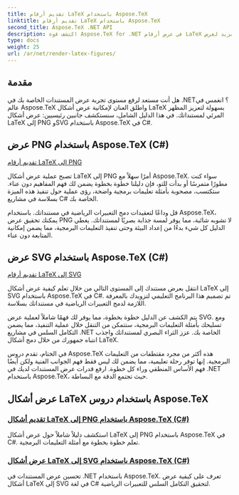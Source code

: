 ```yaml
---
title: تقديم أرقام LaTeX باستخدام Aspose.TeX
linktitle: تقديم أرقام LaTeX باستخدام Aspose.TeX
second_title: Aspose.TeX .NET API
description: اكتشف قوة Aspose.TeX for .NET في عرض أرقام LaTeX بسلاسة. أدلة خطوة بخطوة، وأمثلة التعليمات البرمجية، والمزيد لعرض PNG وSVG في C#.
type: docs
weight: 25
url: /ar/net/render-latex-figures/
---
```

## مقدمة

هل أنت مستعد لرفع مستوى تجربة عرض المستندات الخاصة بك في .NET؟ انغمس في عالم Aspose.TeX واطلق العنان لإمكانية عرض أشكال LaTeX بسهولة لتعزيز المظهر المرئي لمستنداتك. في هذا الدليل الشامل، سنستكشف جانبين رئيسيين: عرض أشكال LaTeX إلى PNG وSVG باستخدام Aspose.TeX في C#.

## عرض PNG باستخدام Aspose.TeX (C#)

[تقديم أرقام LaTeX إلى PNG](./png-latex-figure-renderer-csharp/)

تصبح عملية عرض أشكال LaTeX إلى PNG أمرًا سهلاً مع Aspose.TeX. سواء كنت مطورًا متمرسًا أو بدأت للتو، فإن دليلنا خطوة بخطوة يضمن لك فهم المفاهيم دون عناء. ستكتسب، مصحوبة بأمثلة تعليمات برمجية واضحة، رؤى عملية حول تنفيذ هذه الميزة بسلاسة في مشاريع C# الخاصة بك.

قل وداعًا لتعقيدات دمج التعبيرات الرياضية في مستنداتك. باستخدام Aspose.TeX، يمكنك تحقيق عرض PNG لا تشوبه شائبة، مما يوفر لمسة جذابة بصريًا لمستنداتك. يغطي الدليل كل شيء بدءًا من إعداد البيئة وحتى تنفيذ التعليمات البرمجية، مما يضمن إمكانية المتابعة دون عناء.

## عرض SVG باستخدام Aspose.TeX (C#)

[تقديم أرقام LaTeX إلى SVG](./svg-latex-figure-renderer-csharp/)

انتقل بعرض مستندك إلى المستوى التالي من خلال تعلم كيفية عرض أشكال LaTeX إلى SVG باستخدام Aspose.TeX في C#. تم تصميم هذا البرنامج التعليمي لتزويدك بالمعرفة اللازمة لدمج التعبيرات الرياضية في مستنداتك بسلاسة.

يتم الكشف عن الدليل خطوة بخطوة، مما يوفر لك فهمًا شاملاً لعملية عرض SVG. ومع تسليحك بأمثلة التعليمات البرمجية، ستتمكن من التنقل خلال عملية التنفيذ، مما يضمن التكامل السلس في مشاريع .NET الخاصة بك. عزز الثراء البصري لمستنداتك واجذب انتباه جمهورك من خلال دمج أشكال LaTeX.

في الختام، تقدم دروس Aspose.TeX هذه أكثر من مجرد مقتطفات من التعليمات البرمجية. إنها توفر رحلة تعليمية، مما يضمن لك ليس فقط فهم الجوانب الفنية ولكن أيضًا فهم الأساس المنطقي وراء كل خطوة. ارفع قدرات عرض المستندات لديك في .NET باستخدام Aspose.TeX، حيث تجتمع الدقة مع البساطة.
## عرض أشكال LaTeX باستخدام دروس Aspose.TeX
### [تقديم أشكال LaTeX إلى PNG باستخدام Aspose.TeX (C#)](./png-latex-figure-renderer-csharp/)
استكشف دليلاً شاملاً حول عرض أشكال LaTeX إلى PNG باستخدام Aspose.TeX في C#. تعلم خطوة بخطوة مع أمثلة التعليمات البرمجية.
### [عرض أشكال LaTeX إلى SVG باستخدام Aspose.TeX (C#)](./svg-latex-figure-renderer-csharp/)
تحسين عرض المستندات في .NET باستخدام Aspose.TeX. تعرف على كيفية عرض أشكال LaTeX إلى SVG في لغة C# لتحقيق التكامل السلس للتعبيرات الرياضية.